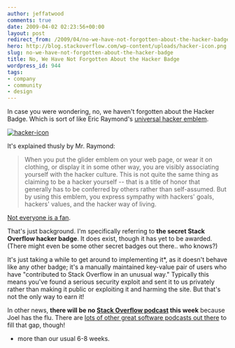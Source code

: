 ```yaml
---
author: jeffatwood
comments: true
date: 2009-04-02 02:23:56+00:00
layout: post
redirect_from: /2009/04/no-we-have-not-forgotten-about-the-hacker-badge
hero: http://blog.stackoverflow.com/wp-content/uploads/hacker-icon.png
slug: no-we-have-not-forgotten-about-the-hacker-badge
title: No, We Have Not Forgotten About the Hacker Badge
wordpress_id: 944
tags:
- company
- community
- design
---
```



In case you were wondering, no, we haven't forgotten about the Hacker Badge. Which is sort of like Eric Raymond's [universal hacker emblem](http://www.catb.org/~esr/hacker-emblem/).



[![hacker-icon](http://blog.stackoverflow.com/wp-content/uploads/hacker-icon.png)](http://www.catb.org/~esr/hacker-emblem/)



It's explained thusly by Mr. Raymond:





<blockquote>
When you put the glider emblem on your web page, or wear it on clothing, or display it in some other way, you are visibly associating yourself with the hacker culture. This is not quite the same thing as claiming to be a hacker yourself -- that is a title of honor that generally has to be conferred by others rather than self-assumed. But by using this emblem, you express sympathy with hackers' goals, hackers' values, and the hacker way of living. 
</blockquote>





[Not everyone is a fan](http://laburu.org/~alex/rants/the-great-wannabe-hacker-emblem-controversy/).



That's just background. I'm specifically referring to **the secret Stack Overflow hacker badge**. It does exist, though it has yet to be awarded. (There might even be some other secret badges out there.. who knows?)



It's just taking a while to get around to implementing it*, as it doesn't behave like any other badge; it's a manually maintained key-value pair of users who have "contributed to Stack Overflow in an unusual way." Typically this means you've found a serious security exploit and sent it to us privately rather than making it public or exploiting it and harming the site. But that's not the only way to earn it!



In other news, **there will be no [Stack Overflow podcast](http://blog.stackoverflow.com/category/podcasts/) this week** because Joel has the flu. There are [lots of other great software podcasts out there](http://stackoverflow.com/questions/tagged?tagnames=podcast&sort=votes) to fill that gap, though!



* more than our usual 6-8 weeks.

